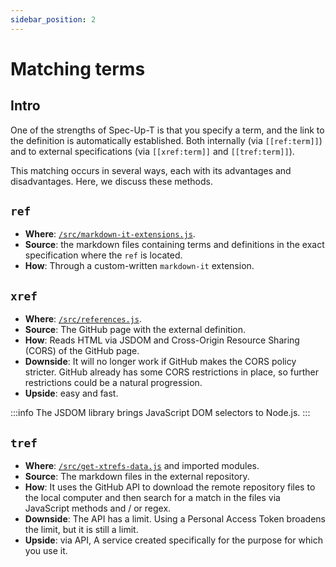 ```yaml
---
sidebar_position: 2
---
```


# Matching terms

## Intro

One of the strengths of Spec-Up-T is that you specify a term, and the link to the definition is automatically established. Both internally (via `[[ref:term]]`) and to external specifications (via `[[xref:term]]` and `[[tref:term]]`).

This matching occurs in several ways, each with its advantages and disadvantages. Here, we discuss these methods.

## `ref`

- **Where**: [`/src/markdown-it-extensions.js`](https://github.com/trustoverip/spec-up-t/blob/master/src/markdown-it-extensions.js).
- **Source**: the markdown files containing terms and definitions in the exact specification where the `ref` is located.
- **How**: Through a custom-written `markdown-it` extension.


## `xref`

- **Where**: [`/src/references.js`](https://github.com/trustoverip/spec-up-t/blob/master/src/references.js).
- **Source**: The GitHub page with the external definition.
- **How**: Reads HTML via JSDOM and Cross-Origin Resource Sharing (CORS) of the GitHub page.
- **Downside**: It will no longer work if GitHub makes the CORS policy stricter. GitHub already has some CORS restrictions in place, so further restrictions could be a natural progression.
- **Upside**: easy and fast.

:::info
The JSDOM library brings JavaScript DOM selectors to Node.js.
:::

## `tref`

- **Where**: [`/src/get-xtrefs-data.js`](https://github.com/trustoverip/spec-up-t/blob/master/src/get-xtrefs-data.js) and imported modules.
- **Source**: The markdown files in the external repository.
- **How**: It uses the GitHub API to download the remote repository files to the local computer and then search for a match in the files via JavaScript methods and / or regex.
- **Downside**: The API has a limit. Using a Personal Access Token broadens the limit, but it is still a limit.
- **Upside**: via API, A service created specifically for the purpose for which you use it.
